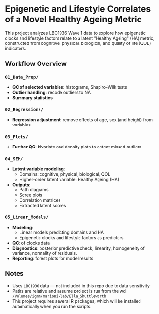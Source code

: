 # Epigenetic and Lifestyle Correlates of a Novel Healthy Ageing Metric

This project analyzes LBC1936 Wave 1 data to explore how epigenetic clocks and lifestyle factors relate to a latent "Healthy Ageing" (HA) metric, constructed from cognitive, physical, biological, and quality of life (QOL) indicators.

## Workflow Overview

### `01_Data_Prep/`
- **QC of selected variables**: histograms, Shapiro-Wilk tests
- **Outlier handling**: recode outliers to NA
- **Summary statistics**

### `02_Regressions/`
- **Regression adjustment**: remove effects of age, sex (and height) from variables

### `03_Plots/`
- **Further QC**: bivariate and density plots to detect missed outliers

### `04_SEM/`
- **Latent variable modeling**:
  - Domains: cognitive, physical, biological, QOL
  - Higher-order latent variable: Healthy Ageing (HA)
- **Outputs**:
  - Path diagrams
  - Scree plots
  - Correlation matrices
  - Extracted latent scores

### `05_Linear_Models/`
- **Modeling**:
  - Linear models predicting domains and HA
  - Epigenetic clocks and lifestyle factors as predictors
- **QC**: of clocks data
- **Diagnostics**: posterior predictive check, linearity, homogeneity of variance, normality of residuals.
- **Reporting**: forest plots for model results
  

## Notes
- Uses `LBC1936` data — not included in this repo due to data sensitivity
- Paths are relative and assume project is run from the wd `/Volumes/igmm/marioni-lab/Ella_Shuttleworth`
- This project requires several R packages, which will be installed automatically when you run the scripts.
